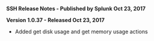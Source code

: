 **SSH Release Notes - Published by Splunk Oct 23, 2017**


**Version 1.0.37 - Released Oct 23, 2017**

* Added get disk usage and get memory usage actions
